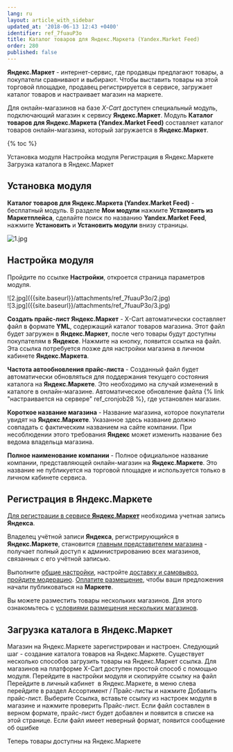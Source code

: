 ```yaml
---
lang: ru
layout: article_with_sidebar
updated_at: '2018-06-13 12:43 +0400'
identifier: ref_7fuauP3o
title: Каталог товаров для Яндекс.Маркета (Yandex.Market Feed)
order: 280
published: false
---
```

**Яндекс.Маркет** - интернет-сервис, где продавцы предлагают товары, а покупатели сравнивают и выбирают. Чтобы выставить товары на этой торговой площадке, продавец регистрируется в сервисе, загружает каталог товаров и настраивает магазин на маркете.

Для онлайн-магазинов на базе _Х-Сart_ доступен специальный модуль, подключающий магазин к сервису **Яндекс.Маркет**. Модуль **Каталог товаров для Яндекс.Маркета (Yandex.Market Feed)** составляет каталог товаров онлайн-магазина, который загружается в **Яндекс.Маркет**.

{% toc %}

Установка модуля
Настройка модуля
Регистрация в Яндекс.Маркете
Загрузка каталога в Яндекс.Маркет

## Установка модуля

**Каталог товаров для Яндекс.Маркета (Yandex.Market Feed)** - бесплатный модуль. В разделе **Мои модули** нажмите **Установить из Маркетплейса**, сделайте поиск по названию **Yandex.Market Feed**, нажмите **Установить** и **Установить модули** внизу страницы.

![1.jpg]({{site.baseurl}}/attachments/ref_7fuauP3o/1.jpg)


## Настройка модуля

Пройдите по ссылке **Настройки**, откроется страница параметров модуля.

<div class="ui stackable two column grid">
  <div class="column" markdown="span">![2.jpg]({{site.baseurl}}/attachments/ref_7fuauP3o/2.jpg)
</div>
  <div class="column" markdown="span">![3.jpg]({{site.baseurl}}/attachments/ref_7fuauP3o/3.jpg)
</div>
</div>

**Создать прайс-лист Яндекс.Маркет** - X-Cart автоматически составляет файл в формате **YML**, содержащий каталог товаров магазина. Этот файл будет загружен в **Яндекс.Маркет**, после чего товары будут доступны покупателям в **Яндексе**. Нажмите на кнопку, появится ссылка на файл. Эта ссылка потребуется позже для настройки магазина в личном кабинете **Яндекс.Маркета**.

**Частота автообновления прайс-листа** - Созданный файл будет автоматически обновляться для поддержания текущего состояния каталога на **Яндекс.Маркете**. Это необходимо на случай изменений в каталоге в онлайн-магазине. Автоматическое обновление файла {% link "настраивается на сервере" ref_cronjob28 %}, где установлен магазин.

**Короткое название магазина** - Название магазина, которое покупатели увидят на **Яндекс.Маркете**. Указанное здесь название должно совпадать с фактическим названием на сайте компании. При несоблюдении этого требования **Яндекс** может изменить название без ведома владельца магазина.

**Полное наименование компании** - Полное официальное название компании, представляющей онлайн-магазин на **Яндекс.Маркете**. Это название не публикуется на торговой площадке и используется только в личном кабинете сервиса.

## Регистрация в Яндекс.Маркете

[Для регистрации в сервисе **Яндекс.Маркет**](https://yandex.ru/support/partnermarket/registration/authorization.html "Каталог товаров для Яндекс.Маркета (Yandex.Market Feed)") необходима учетная запись **Яндекса**. 

Владелец учётной записи **Яндекса**, регистрирующийся в **Яндекс.Маркете**, становится [главным представителем магазина](https://yandex.ru/support/partnermarket/accesses/roles.html#roles-description__representative "Каталог товаров для Яндекс.Маркета (Yandex.Market Feed)") - получает полный доступ к администрированию всех магазинов, связанных с его учётной записью. 

Выполните [общие настройки](https://yandex.ru/support/partnermarket/registration/settings.html "Каталог товаров для Яндекс.Маркета (Yandex.Market Feed)"), настройте [доставку и самовывоз](https://yandex.ru/support/partnermarket/settings/delivery.html "Каталог товаров для Яндекс.Маркета (Yandex.Market Feed)"), [пройдите модерацию](https://yandex.ru/support/partnermarket/registration/check-shop.html "Каталог товаров для Яндекс.Маркета (Yandex.Market Feed)"). [Оплатите размещение](https://yandex.ru/support/partnermarket/registration/payment.html "Каталог товаров для Яндекс.Маркета (Yandex.Market Feed)"), чтобы ваши предложения начали публиковаться на **Маркете**.

Вы можете разместить товары нескольких магазинов. Для этого ознакомьтесь с [условиями размещения нескольких магазинов](https://yandex.ru/support/partnermarket/registration/many-shops.html#many-shops "Каталог товаров для Яндекс.Маркета (Yandex.Market Feed)").

## Загрузка каталога в Яндекс.Маркет

Магазин на Яндекс.Маркете зарегистрирован и настроен. Следующий шаг - создание каталога товаров на Яндекс.Маркете. Существует несколько способов загрузить товары на Яндекс.Маркет ссылка. Для магазинов на платформе X-Cart доступен простой способ с помощью модуля.
Перейдите в настройки модуля и скопируйте ссылку на файл
Перейдите в личный кабинет  в Яндекс.Маркете, в меню слева перейдите в раздел Ассортимент / Прайс-листы и нажмите Добавить прайс-лист. Выберите Ссылка, вставьте ссылку из настроек модуля в магазине и нажмите проверить Прайс-лист. Если файл составлен в верном формате, прайс-лист будет добавлен и появится в списке на этой странице. Если файл имеет неверный формат, появится сообщение об ошибке


Теперь товары доступны на Яндекс.Маркете
